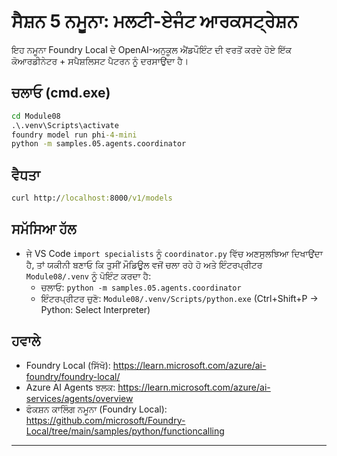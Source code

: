<!--
CO_OP_TRANSLATOR_METADATA:
{
  "original_hash": "4f786f5ea706270620f8e5dfb088e0c0",
  "translation_date": "2025-09-22T18:34:20+00:00",
  "source_file": "Module08/samples/05/README.md",
  "language_code": "pa"
}
-->
# ਸੈਸ਼ਨ 5 ਨਮੂਨਾ: ਮਲਟੀ-ਏਜੰਟ ਆਰਕਸਟ੍ਰੇਸ਼ਨ

ਇਹ ਨਮੂਨਾ Foundry Local ਦੇ OpenAI-ਅਨੁਕੂਲ ਐਂਡਪੌਇੰਟ ਦੀ ਵਰਤੋਂ ਕਰਦੇ ਹੋਏ ਇੱਕ ਕੋਆਰਡੀਨੇਟਰ + ਸਪੈਸ਼ਲਿਸਟ ਪੈਟਰਨ ਨੂੰ ਦਰਸਾਉਂਦਾ ਹੈ।

## ਚਲਾਓ (cmd.exe)
```cmd
cd Module08
.\.venv\Scripts\activate
foundry model run phi-4-mini
python -m samples.05.agents.coordinator
```

## ਵੈਧਤਾ
```cmd
curl http://localhost:8000/v1/models
```

## ਸਮੱਸਿਆ ਹੱਲ
- ਜੇ VS Code `import specialists` ਨੂੰ `coordinator.py` ਵਿੱਚ ਅਣਸੁਲਝਿਆ ਦਿਖਾਉਂਦਾ ਹੈ, ਤਾਂ ਯਕੀਨੀ ਬਣਾਓ ਕਿ ਤੁਸੀਂ ਮੌਡਿਊਲ ਵਜੋਂ ਚਲਾ ਰਹੇ ਹੋ ਅਤੇ ਇੰਟਰਪ੍ਰੀਟਰ `Module08/.venv` ਨੂੰ ਪੋਇੰਟ ਕਰਦਾ ਹੈ:
	- ਚਲਾਓ: `python -m samples.05.agents.coordinator`
	- ਇੰਟਰਪ੍ਰੀਟਰ ਚੁਣੋ: `Module08/.venv/Scripts/python.exe` (Ctrl+Shift+P → Python: Select Interpreter)

## ਹਵਾਲੇ
- Foundry Local (ਸਿੱਖੋ): https://learn.microsoft.com/azure/ai-foundry/foundry-local/
- Azure AI Agents ਝਲਕ: https://learn.microsoft.com/azure/ai-services/agents/overview
- ਫੰਕਸ਼ਨ ਕਾਲਿੰਗ ਨਮੂਨਾ (Foundry Local): https://github.com/microsoft/Foundry-Local/tree/main/samples/python/functioncalling

---

